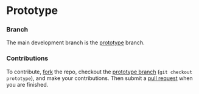 # Prototype

### Branch

The main development branch is the [prototype](https://github.com/NoahGav/oxide-lang/tree/prototype) branch.

### Contributions

To contribute, [fork](https://github.com/NoahGav/oxide-lang/fork) the repo, checkout the [prototype branch](https://github.com/NoahGav/oxide-lang/tree/prototype) (`git checkout prototype`), and make your contributions. Then submit a [pull request](https://github.com/NoahGav/oxide-lang/pulls) when you are finished.
